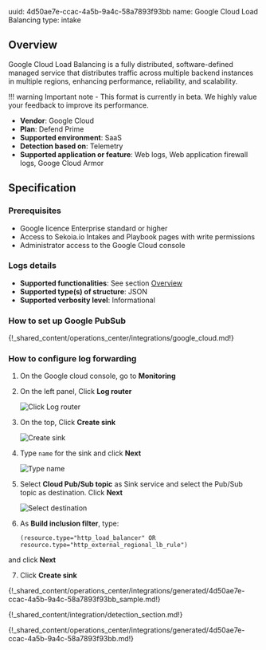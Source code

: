uuid: 4d50ae7e-ccac-4a5b-9a4c-58a7893f93bb
name: Google Cloud Load Balancing
type: intake

## Overview

Google Cloud Load Balancing is a fully distributed, software-defined managed service that distributes traffic across multiple backend instances in multiple regions, enhancing performance, reliability, and scalability.

!!! warning
    Important note - This format is currently in beta. We highly value your feedback to improve its performance.

- **Vendor**: Google Cloud
- **Plan**: Defend Prime
- **Supported environment**: SaaS
- **Detection based on**: Telemetry
- **Supported application or feature**: Web logs, Web application firewall logs, Googe Cloud Armor
  
## Specification

### Prerequisites

- Google licence Enterprise standard or higher
- Access to Sekoia.io Intakes and Playbook pages with write permissions
- Administrator access to the Google Cloud console

### Logs details

- **Supported functionalities**: See section [Overview](#overview)
- **Supported type(s) of structure**: JSON
- **Supported verbosity level**: Informational

### How to set up Google PubSub
{!_shared_content/operations_center/integrations/google_cloud.md!}

### How to configure log forwarding
1. On the Google cloud console, go to **Monitoring**
2. On the left panel, Click **Log router**

    ![Click Log router](/assets/operation_center/integration_catalog/network_security/google_cloud_load_balancing/1_log_router.png)

3. On the top, Click **Create sink**

    ![Create sink](/assets/operation_center/integration_catalog/network_security/google_cloud_load_balancing/2_create_sink.png)

4. Type `name` for the sink and click **Next**

   ![Type name](/assets/operation_center/integration_catalog/network_security/google_cloud_load_balancing/3_enter_name.png)

5. Select **Cloud Pub/Sub topic** as Sink service and select the Pub/Sub topic as destination. Click **Next**

    ![Select destination](/assets/operation_center/integration_catalog/network_security/google_cloud_load_balancing/4_select_destination.png)

6. As **Build inclusion filter**, type:
    ```
    (resource.type="http_load_balancer" OR resource.type="http_external_regional_lb_rule")
    ```
and click **Next**

7. Click **Create sink**

{!_shared_content/operations_center/integrations/generated/4d50ae7e-ccac-4a5b-9a4c-58a7893f93bb_sample.md!}

{!_shared_content/integration/detection_section.md!}

{!_shared_content/operations_center/integrations/generated/4d50ae7e-ccac-4a5b-9a4c-58a7893f93bb.md!}


